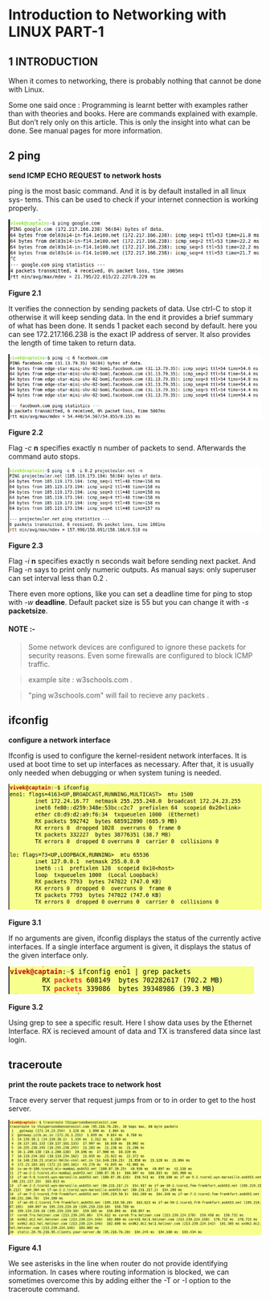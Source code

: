 # Introduction to Networking with LINUX PART-1
## 1 INTRODUCTION
When it comes to networking, there is probably nothing that cannot
be done with Linux.

Some one said once : Programming is learnt better with examples
rather than with theories and books. Here are commands explained
with example. But don’t rely only on this article. This is only
the insight into what can be done. See manual pages for more
information.
## 2 ping
**send ICMP ECHO REQUEST to network hosts**

ping is the most basic command. And it is by default installed in all linux sys-
tems. This can be used to check if your internet connection is working properly.

![Figure 2.1](image/ping-google.png)

**Figure 2.1**

It verifies the connection by sending packets of data. Use ctrl-C to stop it
otherwise it will keep sending data. In the end it provides a brief summary of
what has been done. It sends 1 packet each second by default. here you can see
172.217.166.238 is the exact IP address of server. It also provides the length of
time taken to return data.

![Figure 2.2](image/ping-count.png)

**Figure 2.2**

Flag *-c* **n** specifies exactly n number of packets to send.
Afterwards the command auto stops.

![Figure 2.3](image/ping-intr-num.png)

**Figure 2.3**

Flag *-i* **n** specifies exactly n seconds wait before sending next packet.
And Flag *-n* says to print only numeric outputs.
As manual says: only superuser can set interval less than 0.2 .

There even more options, like you can set a deadline time for ping to stop
with *-w* **deadline**.
Default packet size is 55 but you can change it with *-s* **packetsize**.
#### NOTE :-
> Some network devices are configured to ignore these packets for security reasons.
  Even some firewalls are configured to block ICMP traffic.

> example site : w3schools.com .

> "ping w3schools.com" will fail to recieve any packets .

## ifconfig
**configure a network interface**

Ifconfig  is used to configure the kernel-resident network interfaces.
It is used at boot time to set up interfaces as necessary.
After that, it is usually only needed when debugging or 
when system  tuning  is needed.

![Figure 3.1](image/ifconfig.png)

**Figure 3.1**

If no arguments are given,
ifconfig displays the status of the currently active interfaces. 
If a single interface argument is given,
it displays the status of the given interface only.

![Figure 3.2](image/ifconfig-data.png)

**Figure 3.2**
    
Using grep to see a specific result.
Here I show data uses by the Ethernet Interface.
RX is recieved amount of data and TX is transfered data since last login.

## traceroute
**print the route packets trace to network host**

Trace every server that request jumps from or to in order to get to the host server.

![Figure 4.1](image/traceroute-thisp.png)

**Figure 4.1**
    
We see asterisks in the line when router do not provide identifying information.
In cases where routing information is blocked, we can sometimes overcome this by adding
either the -T or -I option to the traceroute command.
